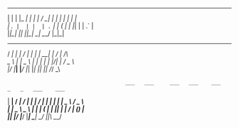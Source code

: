_  _   ___   _  _    ___   _   _   _  _   
 | \| | |_ _| | \| |  / __| | | | | | \| |  
 | .` |  | |  | .` | | (_ | | |_| | | .` |  
 |_|\_| |___| |_|\_|  \___|  \___/  |_|\_|  
                                            
                                            
                                            
___   ___   ___   _____   ___   __  __     _     
 / __| |_ _| / __| |_   _| | __| |  \/  |   /_\    
 \__ \  | |  \__ \   | |   | _|  | |\/| |  / _ \   
 |___/ |___| |___/   |_|   |___| |_|  |_| /_/ \_\  
                                                   
                                                   
                                         ___   ___     ___   ___    ___   _   _   ___    ___    
 | __| / __|   / __| | __|  / __| | | | | | _ \  / _ \   
 | _|  \__ \   \__ \ | _|  | (_ | | |_| | |   / | (_) |  
 |___| |___/   |___/ |___|  \___|  \___/  |_|_\  \___/   
                                                         
          